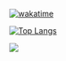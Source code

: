 
[![wakatime](https://github-readme-stats.vercel.app/api/wakatime?username=lachlanwhite&layout=compact&theme=default)](https://wakatime.com/@lachlanwhite)

[![Top Langs](https://github-readme-stats.vercel.app/api/top-langs/?username=Lachlan-White)](https://github.com/lachlanwhite/github-readme-stats)


<img align="left" src="https://github-readme-stats.vercel.app/api?username=Lachlan-White&show_icons=true" />



<!--
**Lachlan-White/lachlan-white** is a ✨ _special_ ✨ repository because its `README.md` (this file) appears on your GitHub profile.

Here are some ideas to get you started:

- 🔭 I’m currently working on ...
- 🌱 I’m currently learning ...
- 👯 I’m looking to collaborate on ...
- 🤔 I’m looking for help with ...
- 💬 Ask me about ...
- 📫 How to reach me: ...
- 😄 Pronouns: ...
- ⚡ Fun fact: ...
-->
